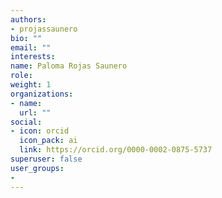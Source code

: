 ```yaml
---
authors:
- projassaunero
bio: ""
email: ""
interests:
name: Paloma Rojas Saunero
role: 
weight: 1
organizations:
- name: 
  url: ""
social:
- icon: orcid
  icon_pack: ai
  link: https://orcid.org/0000-0002-0875-5737
superuser: false
user_groups:
- 
---
```

